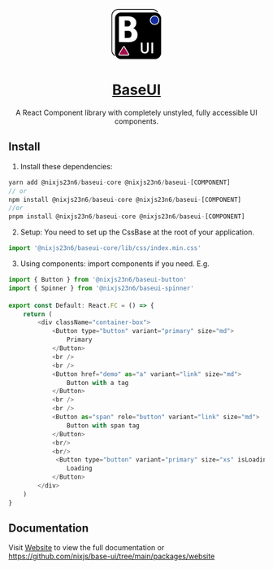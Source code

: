 
<p align="center">
  <a href="https://62c98570d7f9e1b5f9bb3ead-pmfavfyxng.chromatic.com/">
      <img width="20%" src="https://raw.githubusercontent.com/nixjs/base-ui/main/baseUIDark.svg" alt="baseui" />
      <h1 align="center">BaseUI</h1>
  </a>
</p>

<p align="center">
A React Component library with completely unstyled, fully accessible UI components.
</p>

## Install

1. Install these dependencies:

```javascript
yarn add @nixjs23n6/baseui-core @nixjs23n6/baseui-[COMPONENT]
// or
npm install @nixjs23n6/baseui-core @nixjs23n6/baseui-[COMPONENT]
//or
pnpm install @nixjs23n6/baseui-core @nixjs23n6/baseui-[COMPONENT]
```

2. Setup: You need to set up the CssBase at the root of your application.

```javascript
import '@nixjs23n6/baseui-core/lib/css/index.min.css'
```

3. Using components: import components if you need. E.g.

```javascript
import { Button } from '@nixjs23n6/baseui-button'
import { Spinner } from '@nixjs23n6/baseui-spinner'

export const Default: React.FC = () => {
    return (
        <div className="container-box">
            <Button type="button" variant="primary" size="md">
                Primary
            </Button>
            <br />
            <br />
            <Button href="demo" as="a" variant="link" size="md">
                Button with a tag
            </Button>
            <br />
            <br />
            <Button as="span" role="button" variant="link" size="md">
                Button with span tag
            </Button>
            <br/>
            <br/>
             <Button type="button" variant="primary" size="xs" isLoading spinnerLoading={<Spinner size="xs" content="loader-1" />}>
                Loading
            </Button>
        </div>
    )
}

```


## Documentation

Visit <a href="https://62c98570d7f9e1b5f9bb3ead-pmfavfyxng.chromatic.com/" target="_blank">Website</a> to view the full documentation or https://github.com/nixjs/base-ui/tree/main/packages/website
